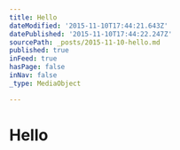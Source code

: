 ```yaml
---
title: Hello
dateModified: '2015-11-10T17:44:21.643Z'
datePublished: '2015-11-10T17:44:22.247Z'
sourcePath: _posts/2015-11-10-hello.md
published: true
inFeed: true
hasPage: false
inNav: false
_type: MediaObject

---
```

# Hello